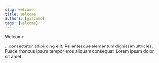 ```yaml
---
slug: welcome
title: Welcome
authors: [giacomo]
tags: [welcome]
---
```


Welcome

<!-- truncate -->

...consectetur adipiscing elit. Pellentesque elementum dignissim ultricies. Fusce rhoncus ipsum tempor eros aliquam consequat. Lorem ipsum dolor sit amet
